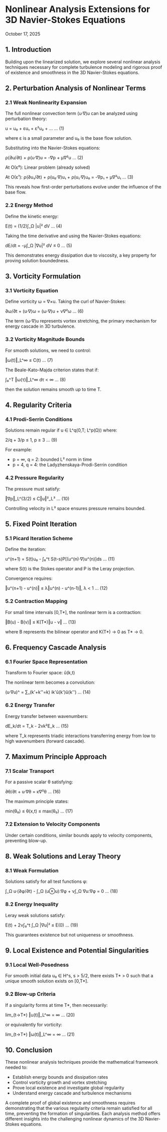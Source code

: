 # Nonlinear Analysis Extensions for 3D Navier-Stokes Equations

October 17, 2025

## 1. Introduction

Building upon the linearized solution, we explore several nonlinear analysis techniques necessary for complete turbulence modeling and rigorous proof of existence and smoothness in the 3D Navier-Stokes equations.

## 2. Perturbation Analysis of Nonlinear Terms

### 2.1 Weak Nonlinearity Expansion

The full nonlinear convection term (u·∇)u can be analyzed using perturbation theory:

u = u₀ + εu₁ + ε²u₂ + ... ... (1)

where ε is a small parameter and u₀ is the base flow solution.

Substituting into the Navier-Stokes equations:

ρ(∂u/∂t) + ρ(u·∇)u = -∇p + μ∇²u ... (2)

At O(ε⁰): Linear problem (already solved)

At O(ε¹): 
ρ(∂u₁/∂t) + ρ(u₀·∇)u₁ + ρ(u₁·∇)u₀ = -∇p₁ + μ∇²u₁ ... (3)

This reveals how first-order perturbations evolve under the influence of the base flow.

### 2.2 Energy Method

Define the kinetic energy:

E(t) = (1/2)∫_Ω |u|² dV ... (4)

Taking the time derivative and using the Navier-Stokes equations:

dE/dt = -μ∫_Ω |∇u|² dV ≤ 0 ... (5)

This demonstrates energy dissipation due to viscosity, a key property for proving solution boundedness.

## 3. Vorticity Formulation

### 3.1 Vorticity Equation

Define vorticity ω = ∇×u. Taking the curl of Navier-Stokes:

∂ω/∂t + (u·∇)ω = (ω·∇)u + ν∇²ω ... (6)

The term (ω·∇)u represents vortex stretching, the primary mechanism for energy cascade in 3D turbulence.

### 3.2 Vorticity Magnitude Bounds

For smooth solutions, we need to control:

‖ω(t)‖_L^∞ ≤ C(t) ... (7)

The Beale-Kato-Majda criterion states that if:

∫₀^T ‖ω(τ)‖_L^∞ dτ < ∞ ... (8)

then the solution remains smooth up to time T.

## 4. Regularity Criteria

### 4.1 Prodi-Serrin Conditions

Solutions remain regular if u ∈ L^q(0,T; L^p(Ω)) where:

2/q + 3/p ≤ 1, p ≥ 3 ... (9)

For example:
- p = ∞, q = 2: bounded L² norm in time
- p = 4, q = 4: the Ladyzhenskaya-Prodi-Serrin condition

### 4.2 Pressure Regularity

The pressure must satisfy:

‖∇p‖_L^(3/2) ≤ C‖u‖²_L³ ... (10)

Controlling velocity in L³ space ensures pressure remains bounded.

## 5. Fixed Point Iteration

### 5.1 Picard Iteration Scheme

Define the iteration:

u^(n+1) = S(t)u₀ - ∫₀^t S(t-s)P[(u^(n)·∇)u^(n)]ds ... (11)

where S(t) is the Stokes operator and P is the Leray projection.

Convergence requires:

‖u^(n+1) - u^(n)‖ ≤ λ‖u^(n) - u^(n-1)‖, λ < 1 ... (12)

### 5.2 Contraction Mapping

For small time intervals [0,T*], the nonlinear term is a contraction:

‖B(u) - B(v)‖ ≤ K(T*)‖u - v‖ ... (13)

where B represents the bilinear operator and K(T*) → 0 as T* → 0.

## 6. Frequency Cascade Analysis

### 6.1 Fourier Space Representation

Transform to Fourier space: û(k,t)

The nonlinear term becomes a convolution:

(u·∇u)^ = ∑_(k'+k''=k) ik'û(k')û(k'') ... (14)

### 6.2 Energy Transfer

Energy transfer between wavenumbers:

dE_k/dt = T_k - 2νk²E_k ... (15)

where T_k represents triadic interactions transferring energy from low to high wavenumbers (forward cascade).

## 7. Maximum Principle Approach

### 7.1 Scalar Transport

For a passive scalar θ satisfying:

∂θ/∂t + u·∇θ = κ∇²θ ... (16)

The maximum principle states:

min(θ₀) ≤ θ(x,t) ≤ max(θ₀) ... (17)

### 7.2 Extension to Velocity Components

Under certain conditions, similar bounds apply to velocity components, preventing blow-up.

## 8. Weak Solutions and Leray Theory

### 8.1 Weak Formulation

Solutions satisfy for all test functions φ:

∫_Ω u·(∂φ/∂t) - ∫_Ω (u⊗u):∇φ + ν∫_Ω ∇u:∇φ = 0 ... (18)

### 8.2 Energy Inequality

Leray weak solutions satisfy:

E(t) + 2ν∫₀^t ∫_Ω |∇u|² ≤ E(0) ... (19)

This guarantees existence but not uniqueness or smoothness.

## 9. Local Existence and Potential Singularities

### 9.1 Local Well-Posedness

For smooth initial data u₀ ∈ H^s, s > 5/2, there exists T* > 0 such that a unique smooth solution exists on [0,T*].

### 9.2 Blow-up Criteria

If a singularity forms at time T*, then necessarily:

lim_(t→T*) ‖u(t)‖_L^∞ = ∞ ... (20)

or equivalently for vorticity:

lim_(t→T*) ‖ω(t)‖_L^∞ = ∞ ... (21)

## 10. Conclusion

These nonlinear analysis techniques provide the mathematical framework needed to:
- Establish energy bounds and dissipation rates
- Control vorticity growth and vortex stretching
- Prove local existence and investigate global regularity
- Understand energy cascade and turbulence mechanisms

A complete proof of global existence and smoothness requires demonstrating that the various regularity criteria remain satisfied for all time, preventing the formation of singularities. Each analysis method offers different insights into the challenging nonlinear dynamics of the 3D Navier-Stokes equations.